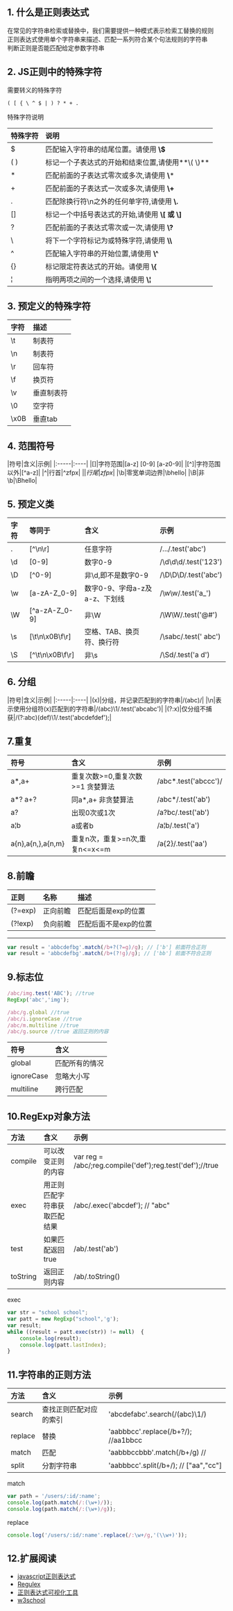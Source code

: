 ## 1. 什么是正则表达式
在常见的字符串检索或替换中，我们需要提供一种模式表示检索工替换的规则  
正则表达式使用单个字符串来描述、匹配一系列符合某个句法规则的字符串  
判断正则是否能匹配给定参数字符串

## 2. JS正则中的特殊字符
需要转义的特殊字符
```
( [ { \ ^ $ | ) ? * + .
```
特殊字符说明

|特殊字符|说明|
|:------|:------|
|$|匹配输入字符串的结尾位置。请使用 **\\$**|
|( )|标记一个子表达式的开始和结束位置,请使用**\\( \\)**|
|*|匹配前面的子表达式零次或多次,请使用 **\\***|
|+|匹配前面的子表达式一次或多次,请使用 **\\+**|
|.|匹配除换行符\n之外的任何单字符,请使用 **\\.**|
|[]|标记一个中括号表达式的开始,请使用 **\\[ 或 \\]**|
|?|匹配前面的子表达式零次或一次,请使用 **\\?**|
|\ |将下一个字符标记为或特殊字符,请使用 **\\\\**|
|^ |匹配输入字符串的开始位置,请使用 **\\^**|
|{}|标记限定符表达式的开始。请使用 **\\{**|
|&brvbar;|指明两项之间的一个选择,请使用 **\\&brvbar;**|

## 3. 预定义的特殊字符

|字符|描述|
|:-----|:----|
|\t|制表符|
|\n|制表符|
|\r|回车符|
|\f|换页符|
|\v|垂直制表符|
|\0|空字符|
|\x0B|垂直tab|

## 4. 范围符号
|符号|含义|示例|
|:-----|:----|
|[]|字符范围|[a-z] [0-9] [a-z0-9]|
|[^]|字符范围以外|[^a-z]|
|^|行首|^zfpx|
|$|行尾|zfpx$|
|\b|零宽单词边界|\bhello|
|\B|非\b|\Bhello|

## 5. 预定义类
|字符|等同于|含义|示例|
|:-----|:----|:----|:----|
|.|[^\n\r]|任意字符|/.../.test('abc')|
|\d|[0-9]|数字0-9|/\d\d\d/.test('123')|
|\D|[^0-9]|非\d,即不是数字0-9|/\D\D\D/.test('abc')|
|\w|[a-zA-Z_0-9]|数字0-9、字母a-z及a-z、下划线|/\w\w/.test('a_')|
|\W|[^a-zA-Z_0-9]|非\W|/\W\W/.test('@#')|
|\s|[\t\n\x0B\f\r]|空格、TAB、换页符、换行符|/\sabc/.test(' abc')|
|\S|[^\t\n\x0B\f\r]|非\s|/\Sd/.test('a d')|

## 6. 分组
|符号|含义|示例|
|:-----|:----|
|(x)|分组，并记录匹配到的字符串|/(abc)/|
|\n|表示使用分组符(x)匹配到的字符串|/(abc)\1/.test('abcabc')|
|(?:x)|仅分组不捕获|/(?:abc)(def)\1/.test('abcdefdef');|

## 7.重复
|符号|含义|示例|
|:-----|:----|:-----|
|a*,a+|重复次数>=0,重复次数>=1 贪婪算法|/abc*.test('abccc')/|
|a*? a+?|同a*,a+ 非贪婪算法|/abc*/.test('ab')|
|a?|出现0次或1次|/a?bc/.test('ab')|
|a&brvbar;b|a或者b|/a&brvbar;b/.test('a')|
|a{n},a{n,},a{n,m}|重复n次，重复>=n次,重复n<=x<=m|/a{2}/.test('aa')|

## 8.前瞻
|正则|名称|描述|
|:-----|:----|:-----|
|(?=exp)|正向前瞻|匹配后面是exp的位置|
|(?!exp)|负向前瞻|匹配后面不是exp的位置|
****
```javascript
var result = 'abbcdefbg'.match(/b+?(?=g)/g); // ['b'] 前面符合正则
var result = 'abbcdefbg'.match(/b+(?!g)/g); // ['bb'] 前面不符合正则
```

## 9.标志位
```javascript
/abc/img.test('ABC'); //true
RegExp('abc','img');

/abc/g.global //true
/abc/i.ignoreCase //true
/abc/m.multiline //true
/abc/g.source //true 返回正则的内容
```
|符号|含义|
|:-----|:----|
|global|匹配所有的情况|
|ignoreCase|忽略大小写|
|multiline|跨行匹配|

## 10.RegExp对象方法
|方法|含义|示例|
|:-----|:----|:----|
|compile|可以改变正则的内容|var reg = /abc/;reg.compile('def');reg.test('def');//true|
|exec|用正则匹配字符串获取匹配结果|/abc/.exec('abcdef'); // "abc"|
|test|如果匹配返回true|/ab/.test('ab')|
|toString|返回正则内容|/ab/.toString()|

exec
```javascript
var str = "school school";
var patt = new RegExp("school",'g');
var result;
while ((result = patt.exec(str)) != null)  {
    console.log(result);
    console.log(patt.lastIndex);
}
```

## 11.字符串的正则方法
|方法|含义|示例|
|:-----|:----|:----|
|search|查找正则匹配对应的索引|'abcdefabc'.search(/(abc)\1/)|
|replace|替换|'aabbbcc'.replace(/b+?/); //aa1bbcc|
|match|匹配|'aabbbccbbb'.match(/b+/g) // |
|split|分割字符串|'aabbbcc'.split(/b+/); // ["aa","cc"]|

match
```javascript
var path = '/users/:id/:name';
console.log(path.match(/:(\w+)/));
console.log(path.match(/:(\w+)/g));
```

replace
```javascript
console.log('/users/:id/:name'.replace(/:\w+/g,'(\\w+)'));
```

## 12.扩展阅读

- [javascript正则表达式](http://www.cnblogs.com/rubylouvre/archive/2010/03/09/1681222.html)
- [Regulex](https://jex.im/regulex)
- [正则表达式可视化工具](https://regexper.com/)
- [w3school](http://www.w3school.com.cn/jsref/jsref_obj_regexp.asp)